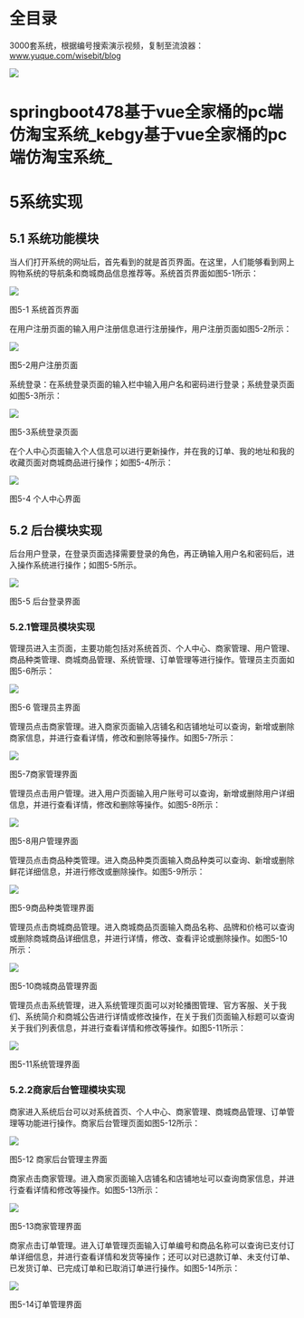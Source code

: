 # 全目录

3000套系统，根据编号搜索演示视频，复制至流浪器：www.yuque.com/wisebit/blog


![](https://bitwise.oss-cn-heyuan.aliyuncs.com/2024/11/06/qq_wechat.png)
# springboot478基于vue全家桶的pc端仿淘宝系统_kebgy基于vue全家桶的pc端仿淘宝系统_
# 5系统实现
## 5.1  系统功能模块
当人们打开系统的网址后，首先看到的就是首页界面。在这里，人们能够看到网上购物系统的导航条和商城商品信息推荐等。系统首页界面如图5-1所示：

![](/md/blog.012.png)

图5-1 系统首页界面

在用户注册页面的输入用户注册信息进行注册操作，用户注册页面如图5-2所示：

![](/md/blog.013.png)

图5-2用户注册页面

系统登录：在系统登录页面的输入栏中输入用户名和密码进行登录；系统登录页面如图5-3所示：

![](/md/blog.014.png)

图5-3系统登录页面

在个人中心页面输入个人信息可以进行更新操作，并在我的订单、我的地址和我的收藏页面对商城商品进行操作；如图5-4所示：

![](/md/blog.015.png)

图5-4 个人中心界面

## 5.2  后台模块实现
后台用户登录，在登录页面选择需要登录的角色，再正确输入用户名和密码后，进入操作系统进行操作；如图5-5所示。                               

![](/md/blog.016.png)

图5-5 后台登录界面
### 5.2.1管理员模块实现
管理员进入主页面，主要功能包括对系统首页、个人中心、商家管理、用户管理、商品种类管理、商城商品管理、系统管理、订单管理等进行操作。管理员主页面如图5-6所示：

![](/md/blog.017.png)

图5-6 管理员主界面

管理员点击商家管理。进入商家页面输入店铺名和店铺地址可以查询，新增或删除商家信息，并进行查看详情，修改和删除等操作。如图5-7所示：

![](/md/blog.018.png)

图5-7商家管理界面

管理员点击用户管理。进入用户页面输入用户账号可以查询，新增或删除用户详细信息，并进行查看详情，修改和删除等操作。如图5-8所示：

![](/md/blog.019.png)

图5-8用户管理界面

管理员点击商品种类管理。进入商品种类页面输入商品种类可以查询、新增或删除鲜花详细信息，并进行修改或删除操作。如图5-9所示：

![](/md/blog.020.png)

图5-9商品种类管理界面

管理员点击商城商品管理。进入商城商品页面输入商品名称、品牌和价格可以查询或删除商城商品详细信息，并进行详情，修改、查看评论或删除操作。如图5-10所示：

![](/md/blog.021.png)

图5-10商城商品管理界面

管理员点击系统管理，进入系统管理页面可以对轮播图管理、官方客服、关于我们、系统简介和商城公告进行详情或修改操作，在关于我们页面输入标题可以查询关于我们列表信息，并进行查看详情和修改等操作。如图5-11所示：

![](/md/blog.022.png)

图5-11系统管理界面

### 5.2.2商家后台管理模块实现
商家进入系统后台可以对系统首页、个人中心、商家管理、商城商品管理、订单管理等功能进行操作。商家后台管理页面如图5-12所示：

![](/md/blog.023.png)

图5-12 商家后台管理主界面

商家点击商家管理。进入商家页面输入店铺名和店铺地址可以查询商家信息，并进行查看详情和修改等操作。如图5-13所示：

![](/md/blog.024.png)

图5-13商家管理界面

商家点击订单管理。进入订单管理页面输入订单编号和商品名称可以查询已支付订单详细信息，并进行查看详情和发货等操作；还可以对已退款订单、未支付订单、已发货订单、已完成订单和已取消订单进行操作。如图5-14所示：

![](/md/blog.025.png)

图5-14订单管理界面



